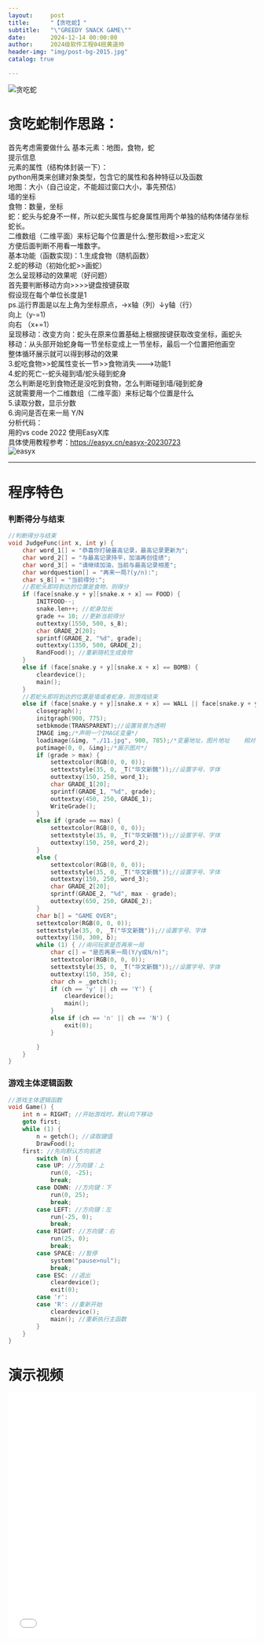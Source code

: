 ```yaml
---
layout:     post
title:      "【贪吃蛇】"
subtitle:   "\"GREEDY SNACK GAME\""
date:       2024-12-14 00:00:00
author:     2024级软件工程04班黄道帅
header-img: "img/post-bg-2015.jpg"
catalog: true

---
```

![贪吃蛇](https://raw.githubusercontent.com/swu-software-engineering/swu-software-engineering.github.io/refs/heads/master/img/in-post/%E8%B4%AA%E5%90%83%E8%9B%87.png)
# 贪吃蛇制作思路：
首先考虑需要做什么 
基本元素：地图，食物，蛇  
提示信息  
元素的属性（结构体封装一下）：  
python用类来创建对象类型，包含它的属性和各种特征以及函数  
地图：大小（自己设定，不能超过窗口大小，事先预估）  
墙的坐标  
食物：数量，坐标  
蛇：蛇头与蛇身不一样，所以蛇头属性与蛇身属性用两个单独的结构体储存坐标   
蛇长。   
二维数组（二维平面）来标记每个位置是什么:整形数组>>宏定义  
方便后面判断不用看一堆数字。  
基本功能（函数实现)：1.生成食物（随机函数）  
2.蛇的移动（初始化蛇>>画蛇）  
怎么呈现移动的效果呢（好问题）  
首先要判断移动方向>>>>键盘按键获取  
假设现在每个单位长度是1  
ps.运行界面是以左上角为坐标原点，→x轴（列）↓y轴（行）  
向上（y-=1)  
向右 （x+=1）  
呈现移动：改变方向：蛇头在原来位置基础上根据按键获取改变坐标，画蛇头  
移动：从头部开始蛇身每一节坐标变成上一节坐标，最后一个位置把他画空  
整体循环展示就可以得到移动的效果  
3.蛇吃食物>>蛇属性变长一节>>食物消失--->功能1  
4.蛇的死亡--蛇头碰到墙/蛇头碰到蛇身  
怎么判断是吃到食物还是没吃到食物，怎么判断碰到墙/碰到蛇身  
这就需要用一个二维数组（二维平面）来标记每个位置是什么  
5.读取分数，显示分数  
6.询问是否在来一局 Y/N  
分析代码：  
用的vs code 2022 使用EasyX库  
具体使用教程参考：https://easyx.cn/easyx-20230723  
![easyx](https://raw.githubusercontent.com/swu-software-engineering/swu-software-engineering.github.io/refs/heads/master/img/in-post/easyx.png)

---

# 程序特色
### 判断得分与结束

```c
//判断得分与结束
void JudgeFunc(int x, int y) {
	char word_1[] = "恭喜你打破最高记录，最高记录更新为";
	char word_2[] = "与最高记录持平，加油再创佳绩";
	char word_3[] = "请继续加油，当前与最高记录相差";
	char wordquestion[] = "再来一局?(y/n):";
	char s_8[] = "当前得分:";
	//若蛇头即将到达的位置是食物，则得分
	if (face[snake.y + y][snake.x + x] == FOOD) {
		INITFOOD--;
		snake.len++; //蛇身加长
		grade += 10; //更新当前得分
		outtextxy(1550, 500, s_8);
		char GRADE_2[20];
		sprintf(GRADE_2, "%d", grade);
		outtextxy(1350, 500, GRADE_2);
		RandFood(); //重新随机生成食物
	}
	else if (face[snake.y + y][snake.x + x] == BOMB) {
		cleardevice();
		main();
	}
	//若蛇头即将到达的位置是墙或者蛇身，则游戏结束
	else if (face[snake.y + y][snake.x + x] == WALL || face[snake.y + y][snake.x + x] == BODY) {
		closegraph();
		initgraph(900, 775);
		setbkmode(TRANSPARENT);//设置背景为透明
		IMAGE img;/*声明一个IMAGE变量*/
		loadimage(&img, "./11.jpg", 900, 785);/*变量地址，图片地址    相对地址“./”本目录下的文件进行访问   图片展示可以是png也可以是jpg 缩放大小*/
		putimage(0, 0, &img);/*展示图片*/
		if (grade > max) {
			settextcolor(RGB(0, 0, 0));
			settextstyle(35, 0, _T("华文新魏"));//设置字号、字体
			outtextxy(150, 250, word_1);
			char GRADE_1[20];
			sprintf(GRADE_1, "%d", grade);
			outtextxy(450, 250, GRADE_1);
			WriteGrade();
		}
		else if (grade == max) {
			settextcolor(RGB(0, 0, 0));
			settextstyle(35, 0, _T("华文新魏"));//设置字号、字体
			outtextxy(150, 250, word_2);
		}
		else {
			settextcolor(RGB(0, 0, 0));
			settextstyle(35, 0, _T("华文新魏"));//设置字号、字体
			outtextxy(150, 250, word_3);
			char GRADE_2[20];
			sprintf(GRADE_2, "%d", max - grade);
			outtextxy(650, 250, GRADE_2);
		}
		char b[] = "GAME OVER";
		settextcolor(RGB(0, 0, 0));
		settextstyle(35, 0, _T("华文新魏"));//设置字号、字体
		outtextxy(150, 300, b);
		while (1) { //询问玩家是否再来一局
			char c[] = "是否再来一局(Y/y或N/n)";
			settextcolor(RGB(0, 0, 0));
			settextstyle(35, 0, _T("华文新魏"));//设置字号、字体
			outtextxy(150, 350, c);
			char ch = _getch();
			if (ch == 'y' || ch == 'Y') {
				cleardevice();
				main();
			}
			else if (ch == 'n' || ch == 'N') {
				exit(0);
			}

		}
	}
}

```
### 游戏主体逻辑函数

```c
//游戏主体逻辑函数
void Game() {
	int n =	RIGHT; //开始游戏时，默认向下移动
	goto first; 
	while (1) {
		n = getch(); //读取键值
		DrawFood();
	first: //先向默认方向前进
		switch (n) {
		case UP: //方向键：上
			run(0, -25); 
			break;
		case DOWN: //方向键：下
			run(0, 25);
			break;
		case LEFT: //方向键：左
			run(-25, 0); 
			break;
		case RIGHT: //方向键：右
			run(25, 0); 
			break;
		case SPACE: //暂停
			system("pause>nul"); 
			break;
		case ESC: //退出
			cleardevice();
			exit(0);
		case 'r':
		case 'R': //重新开始
			cleardevice();
			main(); //重新执行主函数
		}
	}
}
```


# 演示视频

<iframe src="//player.bilibili.com/player.html?bvid=BV1JHPFeYEjv&page=1&high_quality=1&danmaku=0" allowfullscreen="allowfullscreen" width="100%" height="500" scrolling="no" frameborder="0" sandbox="allow-top-navigation allow-same-origin allow-forms allow-scripts"></iframe>